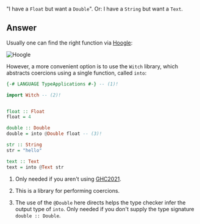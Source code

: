 "I have a `Float` but want a `Double`". Or: I have a `String` but want a `Text`.


## Answer

Usually one can find the right function via [Hoogle](/gettingstarted/overview/#step-4-hoogle):

![Hoogle](/img/coercion.png)

However, a more convenient option is to use the `Witch` library, which abstracts coercions using a single function, called `into`:


```hs
{-# LANGUAGE TypeApplications #-} -- (1)!

import Witch -- (2)!


float :: Float
float = 4

double :: Double
double = into @Double float -- (3)!

str :: String
str = "hello"

text :: Text
text = into @Text str
```

1. Only needed if you aren't using [GHC2021](/gettingstarted/versions/#extensions).

2. This is a library for performing coercions.

3. The use of the `@Double` here directs helps the type checker infer the output type of `into`. Only needed if you don't supply the type signature `double :: Double`.